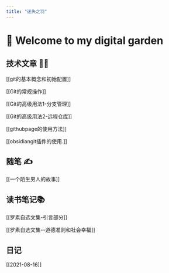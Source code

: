 ```yaml
---
title: "迷失之羽"
---
```


# 🌱 Welcome to my digital garden
## 技术文章 🧑‍💻
[[git的基本概念和初始配置]]

[[Git的常规操作]]

[[Git的高级用法1-分支管理]]

[[Git的高级用法2-远程仓库]]

[[githubpage的使用方法]]

[[obsidiangit插件的使用.]]



## 随笔 ✍️

[[一个陌生男人的故事]]

## 读书笔记📚
[[罗素自选文集-引言部分]]

[[罗素自选文集--道德准则和社会幸福]]

## 日记
[[2021-08-16]]